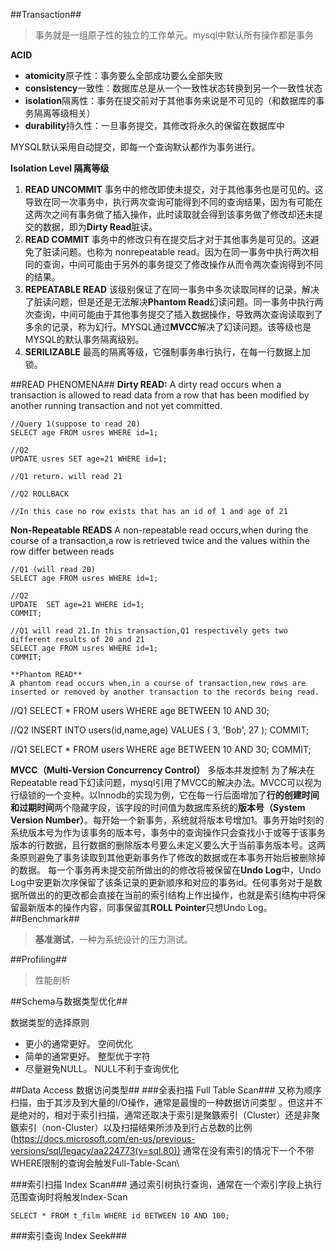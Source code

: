 ##Transaction##
>事务就是一组原子性的独立的工作单元。mysql中默认所有操作都是事务

**ACID**
- **atomicity**原子性：事务要么全部成功要么全部失败
- **consistency**一致性：数据库总是从一个一致性状态转换到另一个一致性状态
- **isolation**隔离性：事务在提交前对于其他事务来说是不可见的（和数据库的事务隔离等级相关）
- **durability**持久性：一旦事务提交，其修改将永久的保留在数据库中

MYSQL默认采用自动提交，即每一个查询默认都作为事务进行。


**Isolation Level 隔离等级**
1. **READ UNCOMMIT**
   事务中的修改即使未提交，对于其他事务也是可见的。这导致在同一次事务中，执行两次查询可能得到不同的查询结果，因为有可能在这两次之间有事务做了插入操作，此时读取就会得到该事务做了修改却还未提交的数据，即为**Dirty Read**脏读。
2. **READ COMMIT**
   事务中的修改只有在提交后才对于其他事务是可见的。这避免了脏读问题。也称为 nonrepeatable read。因为在同一事务中执行两次相同的查询，中间可能由于另外的事务提交了修改操作从而令两次查询得到不同的结果。
3. **REPEATABLE READ**
   该级别保证了在同一事务中多次读取同样的记录，解决了脏读问题，但是还是无法解决**Phantom Read**幻读问题。同一事务中执行两次查询，中间可能由于其他事务提交了插入数据操作，导致两次查询读取到了多余的记录，称为幻行。MYSQL通过**MVCC**解决了幻读问题。该等级也是MYSQL的默认事务隔离级别。
4. **SERILIZABLE**
   最高的隔离等级，它强制事务串行执行，在每一行数据上加锁。

##READ PHENOMENA##
**Dirty READ:**
A dirty read occurs when a transaction is allowed to read data from a row that has been modified by another running transaction and not yet committed.
```
//Query 1(suppose to read 20)
SELECT age FROM usres WHERE id=1;

//Q2
UPDATE usres SET age=21 WHERE id=1;

//Q1 return. will read 21

//Q2 ROLLBACK 

//In this case no row exists that has an id of 1 and age of 21
```

**Non-Repeatable READS**
A non-repeatable read occurs,when during the course of a transaction,a row is retrieved twice and the values within the row differ between reads
```
//Q1 (will read 20)
SELECT age FROM usres WHERE id=1;

//Q2
UPDATE  SET age=21 WHERE id=1;
COMMIT;

//Q1 will read 21.In this transaction,Q1 respectively gets two different results of 20 and 21 
SELECT age FROM usres WHERE id=1;   
COMMIT;

**Phantom READ**
A phantom read occurs when,in a course of transaction,new rows are inserted or removed by another transaction to the records being read.
```
//Q1 
SELECT * FROM users WHERE age BETWEEN 10 AND 30;

//Q2
INSERT INTO users(id,name,age) VALUES ( 3, 'Bob', 27 );
COMMIT;

//Q1
SELECT * FROM users
WHERE age BETWEEN 10 AND 30;
COMMIT;
   
**MVCC（Multi-Version Concurrency Control）**
多版本并发控制
为了解决在Repeatable read下幻读问题，mysql引用了MVCC的解决办法。MVCC可以视为行级锁的一个变种。以Innodb的实现为例，它在每一行后面增加了**行的创建时间和过期时间**两个隐藏字段，该字段的时间值为数据库系统的**版本号（System Version Number）**。每开始一个新事务，系统就将版本号增加1。事务开始时刻的系统版本号为作为该事务的版本号，事务中的查询操作只会查找小于或等于该事务版本的行数据，且行数据的删除版本号要么未定义要么大于当前事务版本号。这两条原则避免了事务读取到其他更新事务作了修改的数据或在本事务开始后被删除掉的数据。
每一个事务再未提交前所做出的的修改将被保留在**Undo Log**中，Undo Log中安更新次序保留了该条记录的更新顺序和对应的事务id。任何事务对于是数据所做出的的更改都会直接在当前的索引结构上作出操作，也就是索引结构中将保留最新版本的操作内容，同事保留其**ROLL Pointer**只想Undo Log。
##Benchmark##
>**基准测试**，一种为系统设计的压力测试。

##Profiling##
>性能剖析

##Schema与数据类型优化##

数据类型的选择原则
- 更小的通常更好。 空间优化
- 简单的通常更好。 整型优于字符
- 尽量避免NULL。  NULL不利于查询优化

##Data Access 数据访问类型##
###全表扫描 Full Table Scan###
又称为顺序扫描，由于其涉及到大量的I/O操作，通常是最慢的一种数据访问类型	。但这并不是绝对的，相对于索引扫描，通常还取决于索引是聚鏃索引（Cluster）还是非聚鏃索引（non-Cluster）以及扫描结果所涉及到行占总数的比例(https://docs.microsoft.com/en-us/previous-versions/sql/legacy/aa224773(v=sql.80)) 
通常在没有索引的情况下一个不带WHERE限制的查询会触发Full-Table-Scan\

###索引扫描 Index Scan###
通过索引树执行查询，通常在一个索引字段上执行范围查询时将触发Index-Scan
```
SELECT * FROM t_film WHERE id BETWEEN 10 AND 100;
```

###索引查询 Index Seek###


